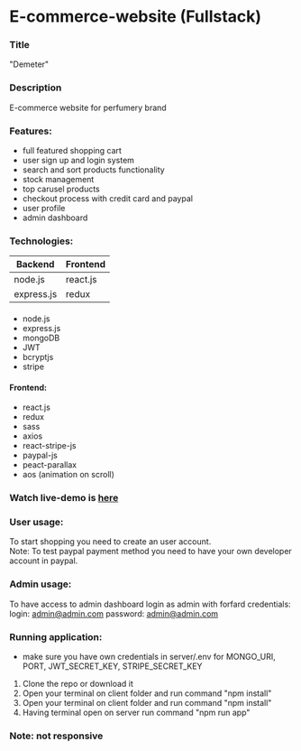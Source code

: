# E-commerce-website (Fullstack)

### Title
"Demeter" 

### Description
E-commerce website for perfumery brand </br>

### Features:
- full featured shopping cart
- user sign up and login system
- search and sort products functionality
- stock management
- top carusel products
- checkout process with credit card and paypal
- user profile
- admin dashboard <br />

### Technologies: 

|Backend | Frontend |
| --- | --- |
| node.js | react.js |
| express.js | redux |

####  
 - node.js
 - express.js
 - mongoDB 
 - JWT
 - bcryptjs
 - stripe
 
#### Frontend: 
 - react.js
 - redux
 - sass
 - axios
 - react-stripe-js
 - paypal-js
 - peact-parallax
 - aos (animation on scroll)

 ### Watch live-demo is [here]()
 
### User usage: 
To start shopping you need to create an user account.<br/>
Note: To test paypal payment method you need to have your own developer account in paypal.

### Admin usage: 
To have access to admin dashboard login as admin with forfard credentials:
login: admin@admin.com 
password: admin@admin.com 

### Running application:
- make sure you have own credentials in server/.env for MONGO_URI, PORT, JWT_SECRET_KEY, STRIPE_SECRET_KEY 

1. Clone the repo or download it
2. Open your terminal on client folder and run command "npm install"
3. Open your terminal on client folder and run command "npm install"
4. Having terminal open on server run command "npm run app"

### Note: not responsive
